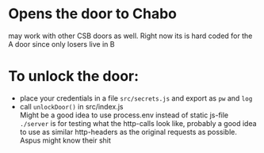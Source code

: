 # Opens the door to Chabo

may work with other CSB doors as well. Right now its is hard coded for the A door since only losers live in B
<br>

# To unlock the door:

- place your credentials in a file `src/secrets.js` and export as `pw` and `log`
- call `unlockDoor()` in src/index.js
  <br>
  Might be a good idea to use process.env instead of static js-file
  <br>
  `./server` is for testing what the http-calls look like, probably a good idea to use as similar http-headers as the original requests as possible. Aspus might know their shit
